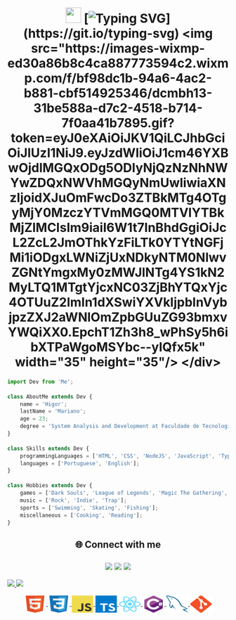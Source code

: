 # <div align=center><img src="https://images-wixmp-ed30a86b8c4ca887773594c2.wixmp.com/f/bf98dc1b-94a6-4ac2-b881-cbf514925346/dcmbh13-31be588a-d7c2-4518-b714-7f0aa41b7895.gif?token=eyJ0eXAiOiJKV1QiLCJhbGciOiJIUzI1NiJ9.eyJzdWIiOiJ1cm46YXBwOjdlMGQxODg5ODIyNjQzNzNhNWYwZDQxNWVhMGQyNmUwIiwiaXNzIjoidXJuOmFwcDo3ZTBkMTg4OTgyMjY0MzczYTVmMGQ0MTVlYTBkMjZlMCIsIm9iaiI6W1t7InBhdGgiOiJcL2ZcL2JmOThkYzFiLTk0YTYtNGFjMi1iODgxLWNiZjUxNDkyNTM0NlwvZGNtYmgxMy0zMWJlNTg4YS1kN2MyLTQ1MTgtYjcxNC03ZjBhYTQxYjc4OTUuZ2lmIn1dXSwiYXVkIjpbInVybjpzZXJ2aWNlOmZpbGUuZG93bmxvYWQiXX0.EpchT1Zh3h8_wPhSy5h6ibXTPaWgoMSYbc--yIQfx5k" width="35" height="35" /> [![Typing SVG](https://readme-typing-svg.demolab.com?font=Fira+Code&pause=1000&color=fabc00&center=true&vCenter=true&width=270&height=25&lines=Welcome+to+my+Git+!)](https://git.io/typing-svg) <img src="https://images-wixmp-ed30a86b8c4ca887773594c2.wixmp.com/f/bf98dc1b-94a6-4ac2-b881-cbf514925346/dcmbh13-31be588a-d7c2-4518-b714-7f0aa41b7895.gif?token=eyJ0eXAiOiJKV1QiLCJhbGciOiJIUzI1NiJ9.eyJzdWIiOiJ1cm46YXBwOjdlMGQxODg5ODIyNjQzNzNhNWYwZDQxNWVhMGQyNmUwIiwiaXNzIjoidXJuOmFwcDo3ZTBkMTg4OTgyMjY0MzczYTVmMGQ0MTVlYTBkMjZlMCIsIm9iaiI6W1t7InBhdGgiOiJcL2ZcL2JmOThkYzFiLTk0YTYtNGFjMi1iODgxLWNiZjUxNDkyNTM0NlwvZGNtYmgxMy0zMWJlNTg4YS1kN2MyLTQ1MTgtYjcxNC03ZjBhYTQxYjc4OTUuZ2lmIn1dXSwiYXVkIjpbInVybjpzZXJ2aWNlOmZpbGUuZG93bmxvYWQiXX0.EpchT1Zh3h8_wPhSy5h6ibXTPaWgoMSYbc--yIQfx5k" width="35" height="35"/> </div>

```JavaScript
import Dev from 'Me';

class AboutMe extends Dev {
    name = 'Higor';
    lastName = 'Mariano';
    age = 23;
    degree = 'System Analysis and Development at Faculdade de Tecnologia de São José dos Campos - Prof. Jessen Vidal';
}

class Skills extends Dev {
    programmingLanguages = ['HTML', 'CSS', 'NodeJS', 'JavaScript', 'TypeScript', 'React', 'React Native', 'C#'];
    languages = ['Portuguese', 'English'];
}

class Hobbies extends Dev {
    games = ['Dark Souls', 'League of Legends', 'Magic The Gathering', 'Chess'];
    music = ['Rock', 'Indie', 'Trap'];
    sports = ['Swimming', 'Skating', 'Fishing'];
    miscellaneous = ['Cooking', 'Reading'];
}
```

<h2 align="center">🌐 Connect with me
    </br>
    </br>
    <a href="https://www.linkedin.com/in/higor-mariano-5587b81b8/" target="_blank">
        <img src="https://img.shields.io/badge/linkedin-%230077B5.svg?&style=for-the-badge&logo=linkedin&logoColor=white"
            target="_blank"></a>
    <a href="https://steamcommunity.com/id/gnomo_de_oculos" target="_blank">
        <img src="https://img.shields.io/badge/Steam-000000?style=for-the-badge&logo=steam&logoColor=white"
            target="_blank"></a>
    <a href="mailto:<higormariano10@gmail.com>" alt="gmail" target="_blank">
        <img
            src="https://img.shields.io/badge/-Gmail-FF0000?style=for-the-badge&labelColor=FF0000&logo=gmail&logoColor=white&link=mailto:higormariano10@gmail.com" /></a>
</h2>

<a href="https://github.com/Higor-SM">
    <img height="170em"
        src="https://github-readme-stats.vercel.app/api?username=Higor-SM&rank_icon=github&count_private=true&hide_border=true&show_icons=true&title_color=fabc00&icon_color=b262fd&text_color=a599e9&theme=transparent" />
    <img height="170em"
        src="https://github-readme-stats.vercel.app/api/top-langs/?username=Higor-SM&hide=jupyter%20notebook&langs_count=8&layout=compact&hide_border=true&show_icons=true&title_color=fabc00&icon_color=b262fd&text_color=a599e9&theme=transparent" />
    <div align="center" style="display: inline_block"><br>
        <img align="center" alt="HTML" height="40" width="50"
            src="https://github.com/devicons/devicon/blob/master/icons/html5/html5-original.svg">
        <img align="center" alt="CSS" height="40" width="50"
            src="https://github.com/devicons/devicon/blob/master/icons/css3/css3-original.svg">
        <img align="center" alt="Js" height="40" width="50"
            src="https://github.com/devicons/devicon/blob/master/icons/javascript/javascript-original.svg">
        <img align="center" alt="Ts" height="40" width="50"
            src="https://github.com/devicons/devicon/blob/master/icons/typescript/typescript-original.svg">
        <img align="center" alt="React" height="40" width="50"
            src="https://github.com/devicons/devicon/blob/master/icons/react/react-original.svg">
        <img align="center" alt="Git" height="40" width="50"
            src="https://github.com/devicons/devicon/blob/master/icons/csharp/csharp-original.svg">
        <img align="center" alt="Git" height="40" width="50"
            src="https://github.com/devicons/devicon/blob/master/icons/mysql/mysql-original.svg">
        <img align="center" alt="Git" height="40" width="50" src="https://github.com/devicons/devicon/blob/master/icons/git/git-original.svg">
    </div>
</a>

